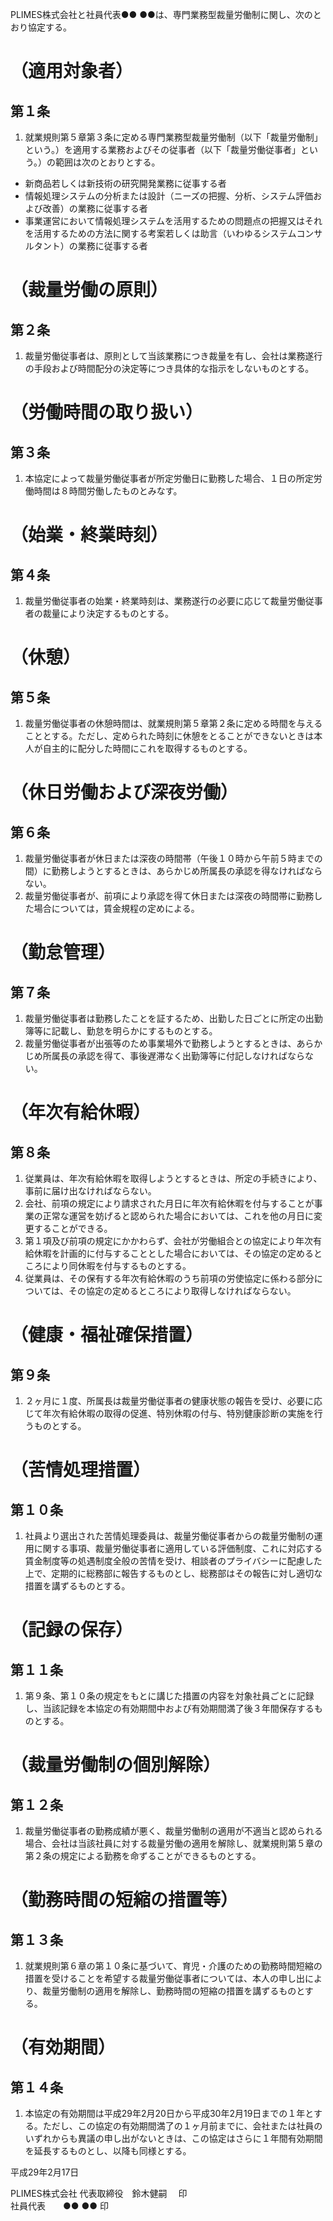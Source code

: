 PLIMES株式会社と社員代表●● ●●は、専門業務型裁量労働制に関し、次のとおり協定する。

# （適用対象者）
## 第１条
1. 就業規則第５章第３条に定める専門業務型裁量労働制（以下「裁量労働制」という。）を適用する業務およびその従事者（以下「裁量労働従事者」という。）の範囲は次のとおりとする。

- 新商品若しくは新技術の研究開発業務に従事する者
- 情報処理システムの分析または設計（ニーズの把握、分析、システム評価および改善）の業務に従事する者
- 事業運営において情報処理システムを活用するための問題点の把握又はそれを活用するための方法に関する考案若しくは助言（いわゆるシステムコンサルタント）の業務に従事する者

# （裁量労働の原則）
## 第２条
1. 裁量労働従事者は、原則として当該業務につき裁量を有し、会社は業務遂行の手段および時間配分の決定等につき具体的な指示をしないものとする。

# （労働時間の取り扱い）
## 第３条
1. 本協定によって裁量労働従事者が所定労働日に勤務した場合、１日の所定労働時間は８時間労働したものとみなす。

# （始業・終業時刻）
## 第４条
1. 裁量労働従事者の始業・終業時刻は、業務遂行の必要に応じて裁量労働従事者の裁量により決定するものとする。

# （休憩）
## 第５条
1. 裁量労働従事者の休憩時間は、就業規則第５章第２条に定める時間を与えることとする。ただし、定められた時刻に休憩をとることができないときは本人が自主的に配分した時間にこれを取得するものとする。

# （休日労働および深夜労働）
## 第６条
1. 裁量労働従事者が休日または深夜の時間帯（午後１０時から午前５時までの間）に勤務しようとするときは、あらかじめ所属長の承認を得なければならない。
2. 裁量労働従事者が、前項により承認を得て休日または深夜の時間帯に勤務した場合については，賃金規程の定めによる。

# （勤怠管理）
## 第７条
1. 裁量労働従事者は勤務したことを証するため、出勤した日ごとに所定の出勤簿等に記載し、勤怠を明らかにするものとする。
2. 裁量労働従事者が出張等のため事業場外で勤務しようとするときは、あらかじめ所属長の承認を得て、事後遅滞なく出勤簿等に付記しなければならない。

# （年次有給休暇）
## 第８条
1. 従業員は、年次有給休暇を取得しようとするときは、所定の手続きにより、事前に届け出なければならない。
2. 会社、前項の規定により請求された月日に年次有給休暇を付与することが事業の正常な運営を妨げると認められた場合においては、これを他の月日に変更することができる。
3. 第１項及び前項の規定にかかわらず、会社が労働組合との協定により年次有給休暇を計画的に付与することとした場合においては、その協定の定めるところにより同休暇を付与するものとする。
4. 従業員は、その保有する年次有給休暇のうち前項の労使協定に係わる部分については、その協定の定めるところにより取得しなければならない。

# （健康・福祉確保措置）
## 第９条
1. ２ヶ月に１度、所属長は裁量労働従事者の健康状態の報告を受け、必要に応じて年次有給休暇の取得の促進、特別休暇の付与、特別健康診断の実施を行うものとする。

# （苦情処理措置）
## 第１０条
1. 社員より選出された苦情処理委員は、裁量労働従事者からの裁量労働制の運用に関する事項、裁量労働従事者に適用している評価制度、これに対応する賃金制度等の処遇制度全般の苦情を受け、相談者のプライバシーに配慮した上で、定期的に総務部に報告するものとし、総務部はその報告に対し適切な措置を講ずるものとする。

# （記録の保存）
## 第１１条
1. 第９条、第１０条の規定をもとに講じた措置の内容を対象社員ごとに記録し、当該記録を本協定の有効期間中および有効期間満了後３年間保存するものとする。

# （裁量労働制の個別解除）
## 第１２条
1. 裁量労働従事者の勤務成績が悪く、裁量労働制の適用が不適当と認められる場合、会社は当該社員に対する裁量労働の適用を解除し、就業規則第５章の第２条の規定による勤務を命ずることができるものとする。

# （勤務時間の短縮の措置等）
## 第１３条
1. 就業規則第６章の第１０条に基づいて、育児・介護のための勤務時間短縮の措置を受けることを希望する裁量労働従事者については、本人の申し出により、裁量労働制の適用を解除し、勤務時間の短縮の措置を講ずるものとする。

# （有効期間）
## 第１４条
1. 本協定の有効期間は平成29年2月20日から平成30年2月19日までの１年とする。ただし、この協定の有効期間満了の１ヶ月前までに、会社または社員のいずれからも異議の申し出がないときは、この協定はさらに１年間有効期間を延長するものとし、以降も同様とする。

平成29年2月17日

PLIMES株式会社
代表取締役　鈴木健嗣　     	印　
　　　　　　　　　　　　　　　　　　
社員代表　　●● ●●       	印
